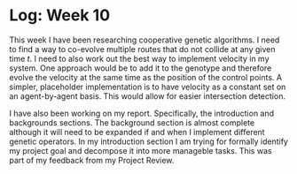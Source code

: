 # Log: Week 10

This week I have been researching cooperative genetic algorithms. I need to find a way to co-evolve multiple routes that do not collide at any given time $t$. I need to also work out the best way to implement velocity in my system. One approach would be to add it to the genotype and therefore evolve the velocity at the same time as the position of the control points. A simpler, placeholder implementation is to have velocity as a constant set on an agent-by-agent basis. This would allow for easier intersection detection.

I have also been working on my report. Specifically, the introduction and backgrounds sections. The background section is almost complete although it will need to be expanded if and when I implement different genetic operators. In my introduction section I am trying for formally identify my project goal and decompose it into more manageble tasks. This was part of my feedback from my Project Review.
